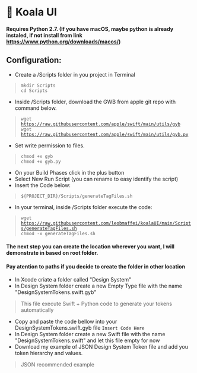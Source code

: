# 🐨 Koala UI

#### Requires Python 2.7. (If you have macOS, maybe python is already instaled, if not install from link https://www.python.org/downloads/macos/)

## Configuration:
- Create a /Scripts folder in you project in Terminal<br>
> <code>mkdir Scripts</code><br>
> <code>cd Scripts</code><br>
- Inside /Scripts folder, download the GWB from apple git repo with command below.<br>
> <code>wget https://raw.githubusercontent.com/apple/swift/main/utils/gyb</code><br>
> <code>wget https://raw.githubusercontent.com/apple/swift/main/utils/gyb.py</code><br>
- Set write permission to files.<br>
> <code>chmod +x gyb</code><br>
> <code>chmod +x gyb.py</code>
- On your Build Phases click in the plus button
- Select New Run Script (you can rename to easy identify the script)
- Insert the Code below:
> <code>${PROJECT_DIR}/Scripts/generateTagFiles.sh</code>
- In your terminal, inside /Scripts folder execute the code:
> <code>wget https://raw.githubusercontent.com/leobmaffei/koalaUI/main/Scripts/generateTagFiles.sh</code><br>
> <code>chmod -x generateTagFiles.sh</code><br>
#### The next step you can create the location wherever you want, I will demonstrate in based on root folder.
#### Pay atention to paths if you decide to create the folder in other location
- In Xcode criate a folder called "Design System"
- In Design System folder create a new Empty Type file with the name "DesignSystemTokens.swift.gyb"
> This file execute Swift + Python code to generate your tokens automatically
- Copy and paste the code bellow into your DesignSystemTokens.swift.gyb file
<code>Insert Code Here</code>
- In Design System folder create a new Swift file with the name "DesignSystemTokens.swift" and let this file empty for now
- Download my example of JSON Design System Token file and add you token hierarchy and values.
> JSON recommended example
> > 


